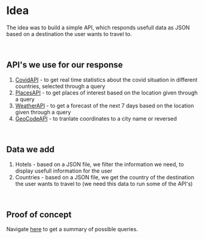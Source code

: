 # Idea

The idea was to build a simple API, which responds usefull data as JSON based on a destination the user wants to travel to.

<br>

## API's we use for our response

1. [CovidAPI](covidAPI.md) - to get real time statistics about the covid situation in different countries, selected through a query
2. [PlacesAPI](placesAPI.md) - to get places of interest based on the location given through a query
3. [WeatherAPI](weatherAPI.md) - to get a forecast of the next 7 days based on the location given through a query
4. [GeoCodeAPI](geoCodeAPI.md) - to tranlate coordinates to a city name or reversed

<br>

## Data we add

1. Hotels - based on a JSON file, we filter the information we need, to display usefull information for the user
2. Countries - based on a JSON file, we get the country of the destination the user wants to travel to (we need this data to run some of the API's)

<br>

## Proof of concept

Navigate [here](proofOfConcept.md) to get a summary of possible queries.